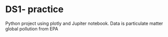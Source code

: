 # DS1- practice 
Python project using plotly and Jupiter notebook.  Data is particulate matter global pollution from EPA 
